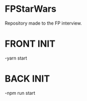 # FPStarWars
Repository made to the FP interview.

# FRONT INIT

-yarn start

# BACK INIT 

-npm run start